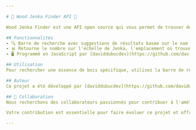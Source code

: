 ```yaml
---

# 🌲 Wood Jenka Finder API 🌳

Wood Jenka Finder est une API open source qui vous permet de trouver des informations sur différentes essences de bois en fonction de leur mesure de Jenka. Cette API propose une barre de recherche avec des suggestions de résultats pour faciliter la découverte des caractéristiques des types de bois.

## Fonctionnalités
- 🔍 Barre de recherche avec suggestions de résultats basée sur le nom des essences de bois
- 📊 Retourne le nombre sur l'échelle de Jenka, l'emplacement où trouver le bois et le temps de séchage à l'air
- 🖥️ Programmé en JavaScript par [daviddubucdev](https://github.com/daviddubucdev)

## Utilisation
Pour rechercher une essence de bois spécifique, utilisez la barre de recherche en entrant le nom de l'essence (par exemple "épinette"). L'API renverra des informations telles que le nombre sur l'échelle de Jenka, l'emplacement où vous pouvez trouver ce type de bois et le temps de séchage à l'air.

## Auteur
Ce projet a été développé par [daviddubucdev](https://github.com/daviddubucdev). Suivez-le sur [Instagram](https://www.instagram.com/daviddubuc.developer?igsh=MXNlN3RjcTVpdHBsNA==) et [LinkedIn](https://www.linkedin.com/in/david-dubuc-39125416a?utm_source=share&utm_campaign=share_via&utm_content=profile&utm_medium=android_app) pour plus de mises à jour et de projets passionnants.

## 🤝 Collaboration
Nous recherchons des collaborateurs passionnés pour contribuer à l'amélioration de Wood Jenka Finder. Si vous êtes intéressé à apporter vos compétences en programmation, en design ou en documentation, n'hésitez pas à ouvrir des pull requests, signaler des problèmes ou discuter de nouvelles fonctionnalités.

Votre contribution est essentielle pour faire évoluer ce projet et offrir une meilleure expérience aux utilisateurs. Rejoignez-nous dans cette aventure !

---
```

